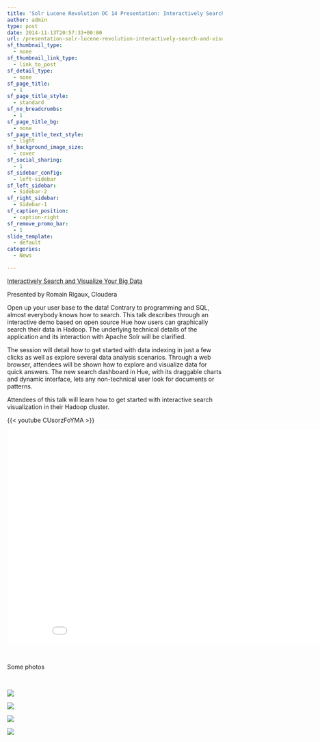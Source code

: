 ```yaml
---
title: 'Solr Lucene Revolution DC 14 Presentation: Interactively Search and Visualize Your Big Data'
author: admin
type: post
date: 2014-11-13T20:57:33+00:00
url: /presentation-solr-lucene-revolution-interactively-search-and-visualize-your-big-data/
sf_thumbnail_type:
  - none
sf_thumbnail_link_type:
  - link_to_post
sf_detail_type:
  - none
sf_page_title:
  - 1
sf_page_title_style:
  - standard
sf_no_breadcrumbs:
  - 1
sf_page_title_bg:
  - none
sf_page_title_text_style:
  - light
sf_background_image_size:
  - cover
sf_social_sharing:
  - 1
sf_sidebar_config:
  - left-sidebar
sf_left_sidebar:
  - Sidebar-2
sf_right_sidebar:
  - Sidebar-1
sf_caption_position:
  - caption-right
sf_remove_promo_bar:
  - 1
slide_template:
  - default
categories:
  - News

---
```

[Interactively Search and Visualize Your Big Data][1]

Presented by Romain Rigaux, Cloudera

Open up your user base to the data! Contrary to programming and SQL, almost everybody knows how to search. This talk describes through an interactive demo based on open source Hue how users can graphically search their data in Hadoop. The underlying technical details of the application and its interaction with Apache Solr will be clarified.

The session will detail how to get started with data indexing in just a few clicks as well as explore several data analysis scenarios. Through a web browser, attendees will be shown how to explore and visualize data for quick answers. The new search dashboard in Hue, with its draggable charts and dynamic interface, lets any non-technical user look for documents or patterns.

Attendees of this talk will learn how to get started with interactive search visualization in their Hadoop cluster.

{{< youtube CUsorzFoYMA >}}

<iframe src="//www.slideshare.net/slideshow/embed_code/41528732" width="900" height="500" frameborder="0" marginwidth="0" marginheight="0" scrolling="no"></iframe>

&nbsp;

Some photos

&nbsp;

[<img src="https://cdn.gethue.com/uploads/2014/11/photo-4-1024x768.jpg"  />][2]

[<img src="https://cdn.gethue.com/uploads/2014/11/taxi-demo-1024x599.png" />][3]

[<img src="https://cdn.gethue.com/uploads/2014/11/photo-1-1024x768.jpg"  />][4]

[<img src="https://cdn.gethue.com/uploads/2014/11/photo-3-e1415978708579-768x1024.jpg"  />][5]

 [1]: http://lucenerevolution.org/presentations/#interactively-search-and-visualize-your-big-data
 [2]: https://cdn.gethue.com/uploads/2014/11/photo-4.jpg
 [3]: https://cdn.gethue.com/uploads/2014/11/taxi-demo.png
 [4]: https://cdn.gethue.com/uploads/2014/11/photo-1.jpg
 [5]: https://cdn.gethue.com/uploads/2014/11/photo-3-e1415978708579.jpg
